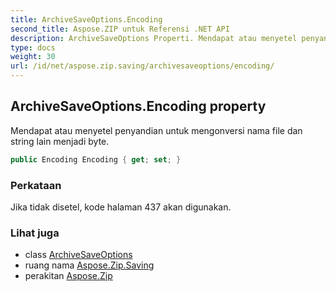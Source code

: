 ```yaml
---
title: ArchiveSaveOptions.Encoding
second_title: Aspose.ZIP untuk Referensi .NET API
description: ArchiveSaveOptions Properti. Mendapat atau menyetel penyandian untuk mengonversi nama file dan string lain menjadi byte.
type: docs
weight: 30
url: /id/net/aspose.zip.saving/archivesaveoptions/encoding/
---
```

## ArchiveSaveOptions.Encoding property

Mendapat atau menyetel penyandian untuk mengonversi nama file dan string lain menjadi byte.

```csharp
public Encoding Encoding { get; set; }
```

### Perkataan

Jika tidak disetel, kode halaman 437 akan digunakan.

### Lihat juga

* class [ArchiveSaveOptions](../)
* ruang nama [Aspose.Zip.Saving](../../archivesaveoptions/)
* perakitan [Aspose.Zip](../../../)


